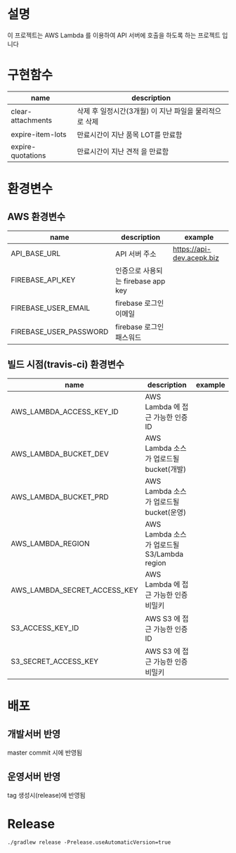 # 설명

이 프로젝트는 AWS Lambda 를 이용하여 API 서버에 호출을 하도록 하는 프로젝트 입니다

# 구현함수

| name                   | description                                             |
|------------------------|---------------------------------------------------------|
| clear-attachments      | 삭제 후 일정시간(3개월) 이 지난 파일을 물리적으로 삭제     |
| expire-item-lots       | 만료시간이 지난 품목 LOT를 만료함                         |
| expire-quotations      | 만료시간이 지난 견적 을 만료함                            |

# 환경변수

## AWS 환경변수

| name                   | description                       | example                    |
|------------------------|-----------------------------------|----------------------------|
| API_BASE_URL           | API 서버 주소                      | https://api-dev.acepk.biz |
| FIREBASE_API_KEY       | 인증으로 사용되는 firebase app key |                            |
| FIREBASE_USER_EMAIL    | firebase 로그인 이메일             |                            |
| FIREBASE_USER_PASSWORD | firebase 로그인 패스워드           |                            |

## 빌드 시점(travis-ci) 환경변수


| name                          | description                                | example                    |
|-------------------------------|--------------------------------------------|----------------------------|
| AWS_LAMBDA_ACCESS_KEY_ID      | AWS Lambda 에 접근 가능한 인증 ID           |         |
| AWS_LAMBDA_BUCKET_DEV         | AWS Lambda 소스가 업로드될 bucket(개발)     |         |
| AWS_LAMBDA_BUCKET_PRD         | AWS Lambda 소스가 업로드될 bucket(운영)     |         |
| AWS_LAMBDA_REGION             | AWS Lambda 소스가 업로드될 S3/Lambda region |         |
| AWS_LAMBDA_SECRET_ACCESS_KEY  | AWS Lambda 에 접근 가능한 인증 비밀키       |         |
| S3_ACCESS_KEY_ID              | AWS S3 에 접근 가능한 인증 ID               |         |
| S3_SECRET_ACCESS_KEY          | AWS S3 에 접근 가능한 인증 비밀키           |         |

# 배포

## 개발서버 반영

master commit 시에 반영됨

## 운영서버 반영
tag 생성시(release)에 반영됨

# Release

```
./gradlew release -Prelease.useAutomaticVersion=true
```